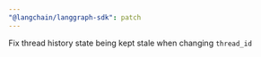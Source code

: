 ```yaml
---
"@langchain/langgraph-sdk": patch
---
```


Fix thread history state being kept stale when changing `thread_id`
